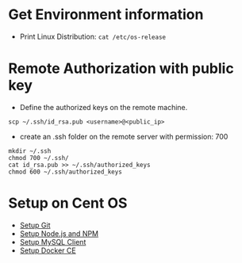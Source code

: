 # Get Environment information
* Print Linux Distribution: `cat /etc/os-release`

# Remote Authorization with public key
* Define the authorized keys on the remote machine. 
```
scp ~/.ssh/id_rsa.pub <username>@<public_ip>
```
* create an .ssh folder on the remote server with permission: 700 
```
mkdir ~/.ssh
chmod 700 ~/.ssh/
cat id_rsa.pub >> ~/.ssh/authorized_keys
chmod 600 ~/.ssh/authorized_keys
```

# Setup on Cent OS
* [Setup Git](SetupGit.md)
* [Setup Node.js and NPM](SetupNPM.md)
* [Setup MySQL Client](SetupMySQLClient.md)
* [Setup Docker CE](SetupDockerCE.md)
